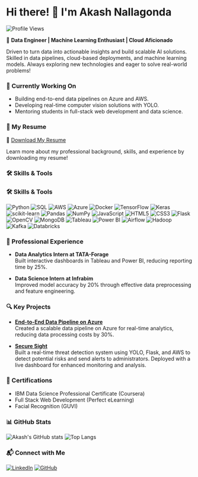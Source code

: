 
# Hi there! 👋 I'm Akash Nallagonda

![Profile Views](https://komarev.com/ghpvc/?username=Akash346&color=blue&style=flat)

🚀 **Data Engineer | Machine Learning Enthusiast | Cloud Aficionado**

Driven to turn data into actionable insights and build scalable AI solutions. Skilled in data pipelines, cloud-based deployments, and machine learning models. Always exploring new technologies and eager to solve real-world problems!

### 🌟 Currently Working On
- Building end-to-end data pipelines on Azure and AWS.
- Developing real-time computer vision solutions with YOLO.
- Mentoring students in full-stack web development and data science.

### 📄 My Resume

🔗 [Download My Resume](./AKASH_NALLAGONDA_RESUME.pdf)

Learn more about my professional background, skills, and experience by downloading my resume!


### 🛠️ Skills & Tools

### 🛠️ Skills & Tools

![Python](https://img.shields.io/badge/Python-3776AB?style=for-the-badge&logo=python&logoColor=white)
![SQL](https://img.shields.io/badge/SQL-4479A1?style=for-the-badge&logo=postgresql&logoColor=white)
![AWS](https://img.shields.io/badge/AWS-232F3E?style=for-the-badge&logo=amazonaws&logoColor=white)
![Azure](https://img.shields.io/badge/Azure-0078D4?style=for-the-badge&logo=microsoftazure&logoColor=white)
![Docker](https://img.shields.io/badge/Docker-2496ED?style=for-the-badge&logo=docker&logoColor=white)
![TensorFlow](https://img.shields.io/badge/TensorFlow-FF6F00?style=for-the-badge&logo=tensorflow&logoColor=white)
![Keras](https://img.shields.io/badge/Keras-D00000?style=for-the-badge&logo=keras&logoColor=white)
![scikit-learn](https://img.shields.io/badge/scikit--learn-F7931E?style=for-the-badge&logo=scikit-learn&logoColor=white)
![Pandas](https://img.shields.io/badge/Pandas-150458?style=for-the-badge&logo=pandas&logoColor=white)
![NumPy](https://img.shields.io/badge/NumPy-013243?style=for-the-badge&logo=numpy&logoColor=white)
![JavaScript](https://img.shields.io/badge/JavaScript-F7DF1E?style=for-the-badge&logo=javascript&logoColor=black)
![HTML5](https://img.shields.io/badge/HTML5-E34F26?style=for-the-badge&logo=html5&logoColor=white)
![CSS3](https://img.shields.io/badge/CSS3-1572B6?style=for-the-badge&logo=css3&logoColor=white)
![Flask](https://img.shields.io/badge/Flask-000000?style=for-the-badge&logo=flask&logoColor=white)
![OpenCV](https://img.shields.io/badge/OpenCV-5C3EE8?style=for-the-badge&logo=opencv&logoColor=white)
![MongoDB](https://img.shields.io/badge/MongoDB-47A248?style=for-the-badge&logo=mongodb&logoColor=white)
![Tableau](https://img.shields.io/badge/Tableau-E97627?style=for-the-badge&logo=tableau&logoColor=white)
![Power BI](https://img.shields.io/badge/Power%20BI-F2C811?style=for-the-badge&logo=powerbi&logoColor=black)
![Airflow](https://img.shields.io/badge/Airflow-017CEE?style=for-the-badge&logo=apache-airflow&logoColor=white)
![Hadoop](https://img.shields.io/badge/Hadoop-66CCFF?style=for-the-badge&logo=apache-hadoop&logoColor=black)
![Kafka](https://img.shields.io/badge/Kafka-231F20?style=for-the-badge&logo=apache-kafka&logoColor=white)
![Databricks](https://img.shields.io/badge/Databricks-FF3621?style=for-the-badge&logo=databricks&logoColor=white)


### 💼 Professional Experience

- **Data Analytics Intern at TATA-Forage**  
   Built interactive dashboards in Tableau and Power BI, reducing reporting time by 25%.

- **Data Science Intern at Infrabim**  
   Improved model accuracy by 20% through effective data preprocessing and feature engineering.

### 🔍 Key Projects

- **[End-to-End Data Pipeline on Azure](https://github.com/Akash346/END-TO-END-PIPELINE)**  
   Created a scalable data pipeline on Azure for real-time analytics, reducing data processing costs by 30%.

- **[Secure Sight](https://bojadlabalaji.github.io/SecureSight/)**  
   Built a real-time threat detection system using YOLO, Flask, and AWS to detect potential risks and send alerts to administrators. Deployed with a live dashboard for enhanced monitoring and analysis.

### 📜 Certifications
- IBM Data Science Professional Certificate (Coursera)
- Full Stack Web Development (Perfect eLearning)
- Facial Recognition (GUVI)

### 📊 GitHub Stats

![Akash's GitHub stats](https://github-readme-stats.vercel.app/api?username=Akash346&show_icons=true&theme=radical)
![Top Langs](https://github-readme-stats.vercel.app/api/top-langs/?username=Akash346&layout=compact&theme=radical)

### 📬 Connect with Me

[![LinkedIn](https://img.shields.io/badge/-LinkedIn-blue?style=flat&logo=Linkedin&logoColor=white)](https://www.linkedin.com/in/akash-nallagonda/)
[![GitHub](https://img.shields.io/badge/-GitHub-black?style=flat&logo=github&logoColor=white)](https://github.com/Akash346)



